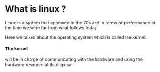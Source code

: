 # What is linux ?
Linux is a system that appeared in the 70s and in terms of performance at the time we were far from what follows today.

Here we talked about the operating system which is called the kernel.
#### The kernel 
will be in charge of communicating with the hardware and using the hardware resource at its disposal.
